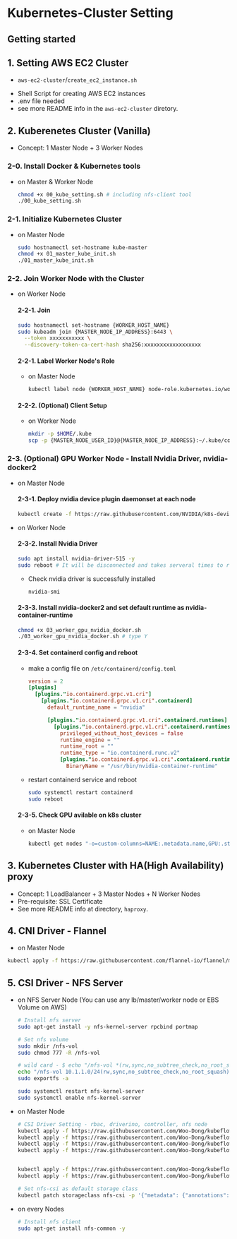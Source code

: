 # Kubernetes-Cluster Setting

## Getting started

## 1. Setting AWS EC2 Cluster
* `aws-ec2-cluster`/`create_ec2_instance.sh`
 - Shell Script for creating AWS EC2 instances
 - .env file needed
 - see more README info in the `aws-ec2-cluster` diretory.

## 2. Kuberenetes Cluster (Vanilla)
* Concept: 1 Master Node + 3 Worker Nodes

### 2-0. Install Docker & Kubernetes tools
   - on Master & Worker Node
      ```sh
      chmod +x 00_kube_setting.sh # including nfs-client tool
      ./00_kube_setting.sh
      ```

### 2-1. Initialize Kubernetes Cluster
  - on Master Node
    ```sh
    sudo hostnamectl set-hostname kube-master
    chmod +x 01_master_kube_init.sh
    ./01_master_kube_init.sh
    ```

### 2-2. Join Worker Node with the Cluster
  
  - on Worker Node
    #### 2-2-1. Join 
    ```sh
    sudo hostnamectl set-hostname {WORKER_HOST_NAME}
    sudo kubeadm join {MASTER_NODE_IP_ADDRESS}:6443 \
      --token xxxxxxxxxxx \
      --discovery-token-ca-cert-hash sha256:xxxxxxxxxxxxxxxxxx
    ```

    #### 2-2-1. Label Worker Node's Role
      - on Master Node
        ```sh
        kubectl label node {WORKER_HOST_NAME} node-role.kubernetes.io/worker=worker
        ```

    #### 2-2-2. (Optional) Client Setup
      - on Worker Node
        ```sh
        mkdir -p $HOME/.kube
        scp -p {MASTER_NODE_USER_ID}@{MASTER_NODE_IP_ADDRESS}:~/.kube/config ~/.kube/config
        ```

### 2-3. (Optional) GPU Worker Node - Install Nvidia Driver, nvidia-docker2

  - on Master Node
    #### 2-3-1. Deploy nvidia device plugin daemonset at each node
      ```sh
      kubectl create -f https://raw.githubusercontent.com/NVIDIA/k8s-device-plugin/v0.13.0/nvidia-device-plugin.yml
      ```

  - on Worker Node
    #### 2-3-2. Install Nvidia Driver
      ```sh
      sudo apt install nvidia-driver-515 -y
      sudo reboot # It will be disconnected and takes serveral times to reboot itself.
      ```
      - Check nvidia driver is successfully installed
        ```sh
        nvidia-smi
        ```

    #### 2-3-3. Install nvidia-docker2 and set default runtime as nvidia-container-runtime
      ```sh
      chmod +x 03_worker_gpu_nvidia_docker.sh
      ./03_worker_gpu_nvidia_docker.sh # type Y
      ```

    #### 2-3-4. Set containerd config and reboot
    - make a config file on `/etc/containerd/config.toml`
      ```toml
      version = 2
      [plugins]
        [plugins."io.containerd.grpc.v1.cri"]
          [plugins."io.containerd.grpc.v1.cri".containerd]
            default_runtime_name = "nvidia"

            [plugins."io.containerd.grpc.v1.cri".containerd.runtimes]
              [plugins."io.containerd.grpc.v1.cri".containerd.runtimes.nvidia]
                privileged_without_host_devices = false
                runtime_engine = ""
                runtime_root = ""
                runtime_type = "io.containerd.runc.v2"
                [plugins."io.containerd.grpc.v1.cri".containerd.runtimes.nvidia.options]
                  BinaryName = "/usr/bin/nvidia-container-runtime"
      ```
    - restart containerd service and reboot
      ```sh
      sudo systemctl restart containerd
      sudo reboot
      ```

    #### 2-3-5. Check GPU avilable on k8s cluster
    - on Master Node
      ```sh
      kubectl get nodes "-o=custom-columns=NAME:.metadata.name,GPU:.status.allocatable.nvidia\.com/gpu"
      ```

## 3. Kubernetes Cluster with HA(High Availability) proxy
- Concept: 1 LoadBalancer + 3 Master Nodes + N Worker Nodes
- Pre-requisite: SSL Certificate
- See more README info at directory, `haproxy`.

## 4. CNI Driver - Flannel
  * on Master Node
  ```sh
  kubectl apply -f https://raw.githubusercontent.com/flannel-io/flannel/master/Documentation/kube-flannel.yml
  ```

## 5. CSI Driver - NFS Server
  * on NFS Server Node (You can use any lb/master/worker node or EBS Volume on AWS)
    ```sh
    # Install nfs server
    sudo apt-get install -y nfs-kernel-server rpcbind portmap

    # Set nfs volume
    sudo mkdir /nfs-vol
    sudo chmod 777 -R /nfs-vol

    # wild card - $ echo "/nfs-vol *(rw,sync,no_subtree_check,no_root_squash)" | sudo tee -a /etc/exports
    echo "/nfs-vol 10.1.1.0/24(rw,sync,no_subtree_check,no_root_squash)" | sudo tee -a /etc/exports
    sudo exportfs -a

    sudo systemctl restart nfs-kernel-server
    sudo systemctl enable nfs-kernel-server
    ```

  * on Master Node
    ```sh
    # CSI Driver Setting - rbac, driverino, controller, nfs node
    kubectl apply -f https://raw.githubusercontent.com/Woo-Dong/kubeflow-setting/master/k8s-cluster-setting/persistent-volume/nfs/csi-nfs-rbac.yaml
    kubectl apply -f https://raw.githubusercontent.com/Woo-Dong/kubeflow-setting/master/k8s-cluster-setting/persistent-volume/nfs/csi-nfs-driverinfo.yaml
    kubectl apply -f https://raw.githubusercontent.com/Woo-Dong/kubeflow-setting/master/k8s-cluster-setting/persistent-volume/nfs/csi-nfs-controller.yaml
    kubectl apply -f https://raw.githubusercontent.com/Woo-Dong/kubeflow-setting/master/k8s-cluster-setting/persistent-volume/nfs/csi-nfs-node.yaml

    
    kubectl apply -f https://raw.githubusercontent.com/Woo-Dong/kubeflow-setting/master/k8s-cluster-setting/persistent-volume/dynamic-pvc.yaml
    kubectl apply -f https://raw.githubusercontent.com/Woo-Dong/kubeflow-setting/master/k8s-cluster-setting/persistent-volume/storageclass.yaml

    # Set nfs-csi as default storage class
    kubectl patch storageclass nfs-csi -p '{"metadata": {"annotations":{"storageclass.kubernetes.io/is-default-class":"true"}}}'
    ```

  * on every Nodes
    ```sh
    # Install nfs client
    sudo apt-get install nfs-common -y
    ```
  

